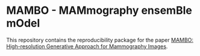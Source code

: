 # MAMBO - MAMmography ensemBle mOdel
This repository contains the reproducibility package for the paper [MAMBO: High-resolution Generative Approach for Mammography Images](https://arxiv.org/abs/2506.08677).
